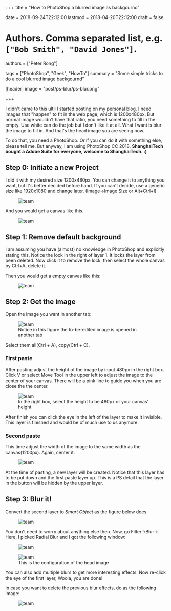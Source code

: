 +++
title = "How to PhotoShop a blurred image as backgournd"

date = 2018-09-24T22:12:00
lastmod = 2018-04-20T22:12:00
draft = false

# Authors. Comma separated list, e.g. `["Bob Smith", "David Jones"]`.
authors = ["Peter Rong"]

tags = ["PhotoShop", "Geek", "HowTo"]
summary = "Some simple tricks to do a cool blurred image backgournd"

[header]
image = "post/ps-blur/ps-blur.png"

+++

I didn't came to this ultil I started posting on my personal blog. 
I need images that "happen" to fit in the web page, which is 1200x480px.
But normal image wouldn't have that ratio, you need something to fill in the empty.
Use white can do the job but I don't like it at all.
What I want is blur the image to fill in.
And that's the head image you are seeing now.

To do that, you need a PhotoShop. 
Or if you can do it with something else, please tell me. 
But anyway, I am using PhotoShop CC 2018.
**ShanghaiTech bought a Adobe Suite for everyone, welcome to ShanghaiTech. :)**

## Step 0: Initiate a new Project

I did it with my desired size 1200x480px.
You can change it to anything you want, but it's better decided before hand.
If you can't decide, use a generic size like 1920x1080 and change later.
(Image->Image Size or Alt+Ctrl+I)

<figure>
  <img src="/img/post/ps-blur/0-0.png" alt="team"/>
</figure>

And you would get a canvas like this.
<figure>
  <img src="/img/post/ps-blur/0-1.png" alt="team"/>
</figure>

## Step 1: Remove default background

I am assuming you have (almost) no knowledge in PhotoShop and explicitly stating this.
Notice the lock in the right of layer 1. 
It locks the layer from been deleted.
Now click it to remove the lock, then select the whole canvas by Ctrl+A, delete it.

Then you would get a empty canvas like this:

<figure>
  <img src="/img/post/ps-blur/1.png" alt="team"/>
</figure>

## Step 2: Get the image

Open the image you want in another tab:

<figure>
  <img src="/img/post/ps-blur/2-0.png" alt="team"/>
  <figcaption>Notice in this figure the to-be-edited image is opened in another tab</figcaption>
</figure>

Select them all(Ctrl + A), copy(Ctrl + C).

### First paste
After pasting adjust the height of the image by input 480px in the right box.
Click V or select Move Tool in the upper left to adjust the image to the center of your canvas.
There will be a pink line to guide you when you are close the the center.

<figure>
  <img src="/img/post/ps-blur/2-1.png" alt="team"/>
  <figcaption>In the right box, select the height to be 480px or your canvas' height</figcaption>
</figure>

After finish you can click the eye in the left of the layer to make it invisible. 
This layer is finished and would be of much use to us anymore.

### Second paste
This time adjust the width of the image to the same width as the canvas(1200px).
Again, center it.
<figure>
  <img src="/img/post/ps-blur/2-2.png" alt="team"/>
</figure>

At the time of pasting, a new layer will be created.
Notice that this layer has to be put down and the first paste layer up.
This is a PS detail that the layer in the button will be hidden by the upper layer.

## Step 3: Blur it!
Convert the second layer to _Smart Object_ as the figure below does.
<figure>
  <img src="/img/post/ps-blur/3-0.png" alt="team"/>
</figure>

You don't need to worry about anything else then.
Now, go Filter->Blur-><Anything-you-like>. 
Here, I picked Radial Blur and I got the following window:
<figure>
  <img src="/img/post/ps-blur/3-1.png" alt="team"/>
</figure>
<figure>
  <img src="/img/post/ps-blur/3-2.png" alt="team"/>
  <figcaption>This is the configuration of the head image</figcaption>
</figure>

You can also add multiple blurs to get more interesting effects.
Now re-click the eye of the first layer, Woola, you are done!

In case you want to delete the previous blur effects, do as the following image:
<figure>
  <img src="/img/post/ps-blur/3-3.png" alt="team"/>
</figure>
